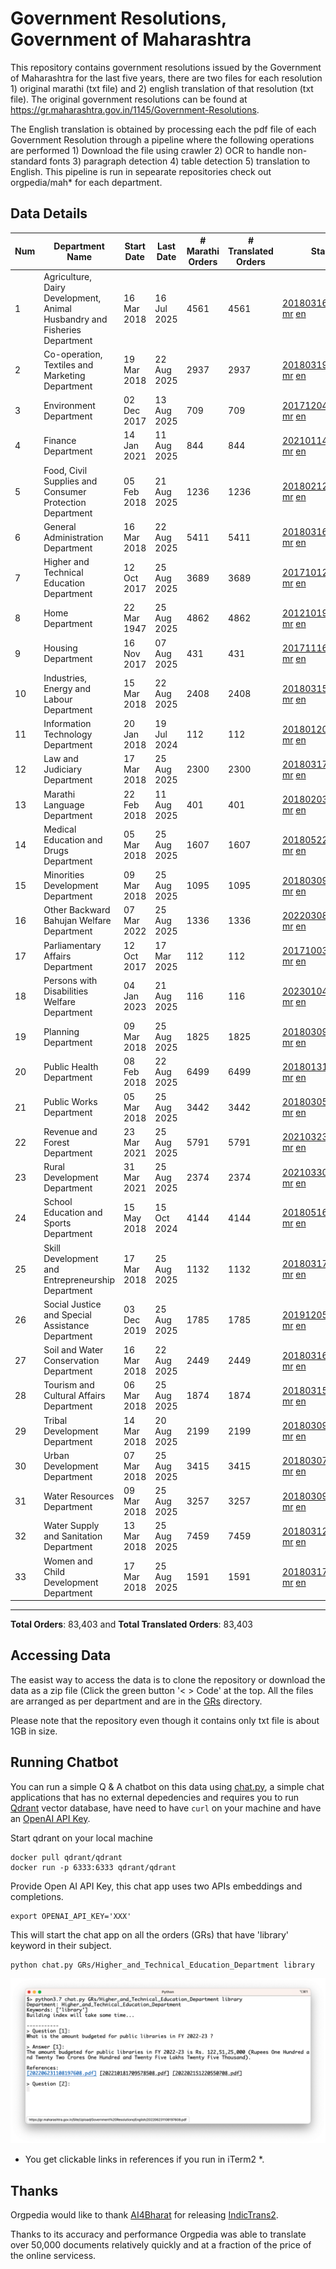 # Government Resolutions, Government of Maharashtra

This repository contains government resolutions issued by the Government of Maharashtra for the last five years, there are two files for each resolution 1) original marathi (txt file) and 2) english translation of that resolution (txt file). The original government resolutions can be found at https://gr.maharashtra.gov.in/1145/Government-Resolutions.

The English translation is obtained by processing each the pdf file of each Government Resolution through a pipeline where the following operations are performed 1) Download the file using crawler 2) OCR to handle non-standard fonts 3) paragraph detection 4) table  detection 5) translation to English. This pipeline is run in sepearate repositories check out orgpedia/mah* for each department.


## Data Details

| Num | Department Name | Start Date | Last Date | # Marathi Orders | # Translated Orders | Starting Order | Last Order |
| --- | --------------- | ---------- | --------- | ---------------- | ------------------- | -------------- | ---------- |
| 1 | Agriculture, Dairy Development, Animal Husbandry and Fisheries Department | 16 Mar 2018 | 16 Jul 2025 | 4561 | 4561 | [201803161624182101.pdf](https://gr.maharashtra.gov.in/Site/Upload/Government%20Resolutions/English/201803161624182101.pdf) [mr](GRs/Agriculture,_Dairy_Development,_Animal_Husbandry_and_Fisheries_Department/201803161624182101.pdf.mr.txt) [en](GRs/Agriculture,_Dairy_Development,_Animal_Husbandry_and_Fisheries_Department/201803161624182101.pdf.en.txt) | [202507161646542501.pdf](https://gr.maharashtra.gov.in/Site/Upload/Government%20Resolutions/English/202507161646542501.pdf) [mr](GRs/Agriculture,_Dairy_Development,_Animal_Husbandry_and_Fisheries_Department/202507161646542501.pdf.mr.txt) [en](GRs/Agriculture,_Dairy_Development,_Animal_Husbandry_and_Fisheries_Department/202507161646542501.pdf.en.txt) |
| 2 | Co-operation, Textiles and Marketing Department | 19 Mar 2018 | 22 Aug 2025 | 2937 | 2937 | [201803191257576702.pdf](https://gr.maharashtra.gov.in/Site/Upload/Government%20Resolutions/English/201803191257576702.pdf) [mr](GRs/Co-operation,_Textiles_and_Marketing_Department/201803191257576702.pdf.mr.txt) [en](GRs/Co-operation,_Textiles_and_Marketing_Department/201803191257576702.pdf.en.txt) | [202508221619434202.pdf](https://gr.maharashtra.gov.in/Site/Upload/Government%20Resolutions/English/202508221619434202.pdf) [mr](GRs/Co-operation,_Textiles_and_Marketing_Department/202508221619434202.pdf.mr.txt) [en](GRs/Co-operation,_Textiles_and_Marketing_Department/202508221619434202.pdf.en.txt) |
| 3 | Environment Department | 02 Dec 2017 | 13 Aug 2025 | 709 | 709 | [201712041147216904.pdf](https://gr.maharashtra.gov.in/Site/Upload/Government%20Resolutions/English/201712041147216904.pdf) [mr](GRs/Environment_Department/201712041147216904.pdf.mr.txt) [en](GRs/Environment_Department/201712041147216904.pdf.en.txt) | [202508131556341604.pdf](https://gr.maharashtra.gov.in/Site/Upload/Government%20Resolutions/English/202508131556341604.pdf) [mr](GRs/Environment_Department/202508131556341604.pdf.mr.txt) [en](GRs/Environment_Department/202508131556341604.pdf.en.txt) |
| 4 | Finance Department | 14 Jan 2021 | 11 Aug 2025 | 844 | 844 | [202101141237329905.pdf](https://gr.maharashtra.gov.in/Site/Upload/Government%20Resolutions/English/202101141237329905.pdf) [mr](GRs/Finance_Department/202101141237329905.pdf.mr.txt) [en](GRs/Finance_Department/202101141237329905.pdf.en.txt) | [202508111545170605.pdf](https://gr.maharashtra.gov.in/Site/Upload/Government%20Resolutions/English/202508111545170605.pdf) [mr](GRs/Finance_Department/202508111545170605.pdf.mr.txt) [en](GRs/Finance_Department/202508111545170605.pdf.en.txt) |
| 5 | Food, Civil Supplies and Consumer Protection Department | 05 Feb 2018 | 21 Aug 2025 | 1236 | 1236 | [201802121244545806.pdf](https://gr.maharashtra.gov.in/Site/Upload/Government%20Resolutions/English/201802121244545806.pdf) [mr](GRs/Food,_Civil_Supplies_and_Consumer_Protection_Department/201802121244545806.pdf.mr.txt) [en](GRs/Food,_Civil_Supplies_and_Consumer_Protection_Department/201802121244545806.pdf.en.txt) | [202508211256469006.pdf](https://gr.maharashtra.gov.in/Site/Upload/Government%20Resolutions/English/202508211256469006.pdf) [mr](GRs/Food,_Civil_Supplies_and_Consumer_Protection_Department/202508211256469006.pdf.mr.txt) [en](GRs/Food,_Civil_Supplies_and_Consumer_Protection_Department/202508211256469006.pdf.en.txt) |
| 6 | General Administration Department | 16 Mar 2018 | 22 Aug 2025 | 5411 | 5411 | [201803161224022707.pdf](https://gr.maharashtra.gov.in/Site/Upload/Government%20Resolutions/English/201803161224022707.pdf) [mr](GRs/General_Administration_Department/201803161224022707.pdf.mr.txt) [en](GRs/General_Administration_Department/201803161224022707.pdf.en.txt) | [202508221828062507.pdf](https://gr.maharashtra.gov.in/Site/Upload/Government%20Resolutions/English/202508221828062507.pdf) [mr](GRs/General_Administration_Department/202508221828062507.pdf.mr.txt) [en](GRs/General_Administration_Department/202508221828062507.pdf.en.txt) |
| 7 | Higher and Technical Education Department | 12 Oct 2017 | 25 Aug 2025 | 3689 | 3689 | [201710121514029708.pdf](https://gr.maharashtra.gov.in/Site/Upload/Government%20Resolutions/English/201710121514029708.pdf) [mr](GRs/Higher_and_Technical_Education_Department/201710121514029708.pdf.mr.txt) [en](GRs/Higher_and_Technical_Education_Department/201710121514029708.pdf.en.txt) | [202508251515107008.pdf](https://gr.maharashtra.gov.in/Site/Upload/Government%20Resolutions/English/202508251515107008.pdf) [mr](GRs/Higher_and_Technical_Education_Department/202508251515107008.pdf.mr.txt) [en](GRs/Higher_and_Technical_Education_Department/202508251515107008.pdf.en.txt) |
| 8 | Home Department | 22 Mar 1947 | 25 Aug 2025 | 4862 | 4862 | [201210191648552129.pdf](https://gr.maharashtra.gov.in/Site/Upload/Government%20Resolutions/English/201210191648552129.pdf) [mr](GRs/Home_Department/201210191648552129.pdf.mr.txt) [en](GRs/Home_Department/201210191648552129.pdf.en.txt) | [202508251459483429.pdf](https://gr.maharashtra.gov.in/Site/Upload/Government%20Resolutions/English/202508251459483429.pdf) [mr](GRs/Home_Department/202508251459483429.pdf.mr.txt) [en](GRs/Home_Department/202508251459483429.pdf.en.txt) |
| 9 | Housing Department | 16 Nov 2017 | 07 Aug 2025 | 431 | 431 | [201711161447076609.pdf](https://gr.maharashtra.gov.in/Site/Upload/Government%20Resolutions/English/201711161447076609.pdf) [mr](GRs/Housing_Department/201711161447076609.pdf.mr.txt) [en](GRs/Housing_Department/201711161447076609.pdf.en.txt) | [202508071639095709.pdf](https://gr.maharashtra.gov.in/Site/Upload/Government%20Resolutions/English/202508071639095709.pdf) [mr](GRs/Housing_Department/202508071639095709.pdf.mr.txt) [en](GRs/Housing_Department/202508071639095709.pdf.en.txt) |
| 10 | Industries, Energy and Labour Department | 15 Mar 2018 | 22 Aug 2025 | 2408 | 2408 | [201803151204055010.pdf](https://gr.maharashtra.gov.in/Site/Upload/Government%20Resolutions/English/201803151204055010.pdf) [mr](GRs/Industries,_Energy_and_Labour_Department/201803151204055010.pdf.mr.txt) [en](GRs/Industries,_Energy_and_Labour_Department/201803151204055010.pdf.en.txt) | [202508221813360910.pdf](https://gr.maharashtra.gov.in/Site/Upload/Government%20Resolutions/English/202508221813360910.pdf) [mr](GRs/Industries,_Energy_and_Labour_Department/202508221813360910.pdf.mr.txt) [en](GRs/Industries,_Energy_and_Labour_Department/202508221813360910.pdf.en.txt) |
| 11 | Information Technology Department | 20 Jan 2018 | 19 Jul 2024 | 112 | 112 | [201801201843024511.pdf](https://gr.maharashtra.gov.in/Site/Upload/Government%20Resolutions/English/201801201843024511.pdf) [mr](GRs/Information_Technology_Department/201801201843024511.pdf.mr.txt) [en](GRs/Information_Technology_Department/201801201843024511.pdf.en.txt) | [202407191742379111.pdf](https://gr.maharashtra.gov.in/Site/Upload/Government%20Resolutions/English/202407191742379111.pdf) [mr](GRs/Information_Technology_Department/202407191742379111.pdf.mr.txt) [en](GRs/Information_Technology_Department/202407191742379111.pdf.en.txt) |
| 12 | Law and Judiciary Department | 17 Mar 2018 | 25 Aug 2025 | 2300 | 2300 | [201803171129290212.pdf](https://gr.maharashtra.gov.in/Site/Upload/Government%20Resolutions/English/201803171129290212.pdf) [mr](GRs/Law_and_Judiciary_Department/201803171129290212.pdf.mr.txt) [en](GRs/Law_and_Judiciary_Department/201803171129290212.pdf.en.txt) | [202508251529117212.pdf](https://gr.maharashtra.gov.in/Site/Upload/Government%20Resolutions/English/202508251529117212.pdf) [mr](GRs/Law_and_Judiciary_Department/202508251529117212.pdf.mr.txt) [en](GRs/Law_and_Judiciary_Department/202508251529117212.pdf.en.txt) |
| 13 | Marathi Language Department | 22 Feb 2018 | 11 Aug 2025 | 401 | 401 | [201802031549154233.pdf](https://gr.maharashtra.gov.in/Site/Upload/Government%20Resolutions/English/201802031549154233.pdf) [mr](GRs/Marathi_Language_Department/201802031549154233.pdf.mr.txt) [en](GRs/Marathi_Language_Department/201802031549154233.pdf.en.txt) | [202508111511007133.pdf](https://gr.maharashtra.gov.in/Site/Upload/Government%20Resolutions/English/202508111511007133.pdf) [mr](GRs/Marathi_Language_Department/202508111511007133.pdf.mr.txt) [en](GRs/Marathi_Language_Department/202508111511007133.pdf.en.txt) |
| 14 | Medical Education and Drugs Department | 05 Mar 2018 | 25 Aug 2025 | 1607 | 1607 | [201805221424292513.pdf](https://gr.maharashtra.gov.in/Site/Upload/Government%20Resolutions/English/201805221424292513.pdf) [mr](GRs/Medical_Education_and_Drugs_Department/201805221424292513.pdf.mr.txt) [en](GRs/Medical_Education_and_Drugs_Department/201805221424292513.pdf.en.txt) | [202508251509312613.pdf](https://gr.maharashtra.gov.in/Site/Upload/Government%20Resolutions/English/202508251509312613.pdf) [mr](GRs/Medical_Education_and_Drugs_Department/202508251509312613.pdf.mr.txt) [en](GRs/Medical_Education_and_Drugs_Department/202508251509312613.pdf.en.txt) |
| 15 | Minorities Development Department | 09 Mar 2018 | 25 Aug 2025 | 1095 | 1095 | [201803091218355314.pdf](https://gr.maharashtra.gov.in/Site/Upload/Government%20Resolutions/English/201803091218355314.pdf) [mr](GRs/Minorities_Development_Department/201803091218355314.pdf.mr.txt) [en](GRs/Minorities_Development_Department/201803091218355314.pdf.en.txt) | [202508251650171814.pdf](https://gr.maharashtra.gov.in/Site/Upload/Government%20Resolutions/English/202508251650171814.pdf) [mr](GRs/Minorities_Development_Department/202508251650171814.pdf.mr.txt) [en](GRs/Minorities_Development_Department/202508251650171814.pdf.en.txt) |
| 16 | Other Backward Bahujan Welfare Department | 07 Mar 2022 | 25 Aug 2025 | 1336 | 1336 | [202203081752439334.pdf](https://gr.maharashtra.gov.in/Site/Upload/Government%20Resolutions/English/202203081752439334.pdf) [mr](GRs/Other_Backward_Bahujan_Welfare_Department/202203081752439334.pdf.mr.txt) [en](GRs/Other_Backward_Bahujan_Welfare_Department/202203081752439334.pdf.en.txt) | [202508251707491634.pdf](https://gr.maharashtra.gov.in/Site/Upload/Government%20Resolutions/English/202508251707491634.pdf) [mr](GRs/Other_Backward_Bahujan_Welfare_Department/202508251707491634.pdf.mr.txt) [en](GRs/Other_Backward_Bahujan_Welfare_Department/202508251707491634.pdf.en.txt) |
| 17 | Parliamentary Affairs Department | 12 Oct 2017 | 17 Mar 2025 | 112 | 112 | [201710031642378615.pdf](https://gr.maharashtra.gov.in/Site/Upload/Government%20Resolutions/English/201710031642378615.pdf) [mr](GRs/Parliamentary_Affairs_Department/201710031642378615.pdf.mr.txt) [en](GRs/Parliamentary_Affairs_Department/201710031642378615.pdf.en.txt) | [202503171104518215.pdf](https://gr.maharashtra.gov.in/Site/Upload/Government%20Resolutions/English/202503171104518215.pdf) [mr](GRs/Parliamentary_Affairs_Department/202503171104518215.pdf.mr.txt) [en](GRs/Parliamentary_Affairs_Department/202503171104518215.pdf.en.txt) |
| 18 | Persons with Disabilities Welfare Department | 04 Jan 2023 | 21 Aug 2025 | 116 | 116 | [202301041906309635.pdf](https://gr.maharashtra.gov.in/Site/Upload/Government%20Resolutions/English/202301041906309635.pdf) [mr](GRs/Persons_with_Disabilities_Welfare_Department/202301041906309635.pdf.mr.txt) [en](GRs/Persons_with_Disabilities_Welfare_Department/202301041906309635.pdf.en.txt) | [202508211101451835.pdf](https://gr.maharashtra.gov.in/Site/Upload/Government%20Resolutions/English/202508211101451835.pdf) [mr](GRs/Persons_with_Disabilities_Welfare_Department/202508211101451835.pdf.mr.txt) [en](GRs/Persons_with_Disabilities_Welfare_Department/202508211101451835.pdf.en.txt) |
| 19 | Planning Department | 09 Mar 2018 | 25 Aug 2025 | 1825 | 1825 | [201803091441032716.pdf](https://gr.maharashtra.gov.in/Site/Upload/Government%20Resolutions/English/201803091441032716.pdf) [mr](GRs/Planning_Department/201803091441032716.pdf.mr.txt) [en](GRs/Planning_Department/201803091441032716.pdf.en.txt) | [202508251738560716.pdf](https://gr.maharashtra.gov.in/Site/Upload/Government%20Resolutions/English/202508251738560716.pdf) [mr](GRs/Planning_Department/202508251738560716.pdf.mr.txt) [en](GRs/Planning_Department/202508251738560716.pdf.en.txt) |
| 20 | Public Health Department | 08 Feb 2018 | 22 Aug 2025 | 6499 | 6499 | [201801311722275417.pdf](https://gr.maharashtra.gov.in/Site/Upload/Government%20Resolutions/English/201801311722275417.pdf) [mr](GRs/Public_Health_Department/201801311722275417.pdf.mr.txt) [en](GRs/Public_Health_Department/201801311722275417.pdf.en.txt) | [202508221613369517.pdf](https://gr.maharashtra.gov.in/Site/Upload/Government%20Resolutions/English/202508221613369517.pdf) [mr](GRs/Public_Health_Department/202508221613369517.pdf.mr.txt) [en](GRs/Public_Health_Department/202508221613369517.pdf.en.txt) |
| 21 | Public Works Department | 05 Mar 2018 | 25 Aug 2025 | 3442 | 3442 | [201803051515468118.pdf](https://gr.maharashtra.gov.in/Site/Upload/Government%20Resolutions/English/201803051515468118.pdf) [mr](GRs/Public_Works_Department/201803051515468118.pdf.mr.txt) [en](GRs/Public_Works_Department/201803051515468118.pdf.en.txt) | [202508251429331918.pdf](https://gr.maharashtra.gov.in/Site/Upload/Government%20Resolutions/English/202508251429331918.pdf) [mr](GRs/Public_Works_Department/202508251429331918.pdf.mr.txt) [en](GRs/Public_Works_Department/202508251429331918.pdf.en.txt) |
| 22 | Revenue and Forest Department | 23 Mar 2021 | 25 Aug 2025 | 5791 | 5791 | [202103231328393119.pdf](https://gr.maharashtra.gov.in/Site/Upload/Government%20Resolutions/English/202103231328393119.pdf) [mr](GRs/Revenue_and_Forest_Department/202103231328393119.pdf.mr.txt) [en](GRs/Revenue_and_Forest_Department/202103231328393119.pdf.en.txt) | [202508251557002219.pdf](https://gr.maharashtra.gov.in/Site/Upload/Government%20Resolutions/English/202508251557002219.pdf) [mr](GRs/Revenue_and_Forest_Department/202508251557002219.pdf.mr.txt) [en](GRs/Revenue_and_Forest_Department/202508251557002219.pdf.en.txt) |
| 23 | Rural Development Department | 31 Mar 2021 | 25 Aug 2025 | 2374 | 2374 | [202103301021181120.pdf](https://gr.maharashtra.gov.in/Site/Upload/Government%20Resolutions/English/202103301021181120.pdf) [mr](GRs/Rural_Development_Department/202103301021181120.pdf.mr.txt) [en](GRs/Rural_Development_Department/202103301021181120.pdf.en.txt) | [202508251444430820.pdf](https://gr.maharashtra.gov.in/Site/Upload/Government%20Resolutions/English/202508251444430820.pdf) [mr](GRs/Rural_Development_Department/202508251444430820.pdf.mr.txt) [en](GRs/Rural_Development_Department/202508251444430820.pdf.en.txt) |
| 24 | School Education and Sports Department | 15 May 2018 | 15 Oct 2024 | 4144 | 4144 | [201805161114241221.pdf](https://gr.maharashtra.gov.in/Site/Upload/Government%20Resolutions/English/201805161114241221.pdf) [mr](GRs/School_Education_and_Sports_Department/201805161114241221.pdf.mr.txt) [en](GRs/School_Education_and_Sports_Department/201805161114241221.pdf.en.txt) | [202410152127537021.pdf](https://gr.maharashtra.gov.in/Site/Upload/Government%20Resolutions/English/202410152127537021.pdf) [mr](GRs/School_Education_and_Sports_Department/202410152127537021.pdf.mr.txt) [en](GRs/School_Education_and_Sports_Department/202410152127537021.pdf.en.txt) |
| 25 | Skill Development and Entrepreneurship Department | 17 Mar 2018 | 25 Aug 2025 | 1132 | 1132 | [201803171322099003.pdf](https://gr.maharashtra.gov.in/Site/Upload/Government%20Resolutions/English/201803171322099003.pdf) [mr](GRs/Skill_Development_and_Entrepreneurship_Department/201803171322099003.pdf.mr.txt) [en](GRs/Skill_Development_and_Entrepreneurship_Department/201803171322099003.pdf.en.txt) | [202508251756274103.pdf](https://gr.maharashtra.gov.in/Site/Upload/Government%20Resolutions/English/202508251756274103.pdf) [mr](GRs/Skill_Development_and_Entrepreneurship_Department/202508251756274103.pdf.mr.txt) [en](GRs/Skill_Development_and_Entrepreneurship_Department/202508251756274103.pdf.en.txt) |
| 26 | Social Justice and Special Assistance Department | 03 Dec 2019 | 25 Aug 2025 | 1785 | 1785 | [201912051107011622.pdf](https://gr.maharashtra.gov.in/Site/Upload/Government%20Resolutions/English/201912051107011622.pdf) [mr](GRs/Social_Justice_and_Special_Assistance_Department/201912051107011622.pdf.mr.txt) [en](GRs/Social_Justice_and_Special_Assistance_Department/201912051107011622.pdf.en.txt) | [202508251549303122.pdf](https://gr.maharashtra.gov.in/Site/Upload/Government%20Resolutions/English/202508251549303122.pdf) [mr](GRs/Social_Justice_and_Special_Assistance_Department/202508251549303122.pdf.mr.txt) [en](GRs/Social_Justice_and_Special_Assistance_Department/202508251549303122.pdf.en.txt) |
| 27 | Soil and Water Conservation Department | 16 Mar 2018 | 22 Aug 2025 | 2449 | 2449 | [201803161247582426.pdf](https://gr.maharashtra.gov.in/Site/Upload/Government%20Resolutions/English/201803161247582426.pdf) [mr](GRs/Soil_and_Water_Conservation_Department/201803161247582426.pdf.mr.txt) [en](GRs/Soil_and_Water_Conservation_Department/201803161247582426.pdf.en.txt) | [202508221441404426.pdf](https://gr.maharashtra.gov.in/Site/Upload/Government%20Resolutions/English/202508221441404426.pdf) [mr](GRs/Soil_and_Water_Conservation_Department/202508221441404426.pdf.mr.txt) [en](GRs/Soil_and_Water_Conservation_Department/202508221441404426.pdf.en.txt) |
| 28 | Tourism and Cultural Affairs Department | 06 Mar 2018 | 25 Aug 2025 | 1874 | 1874 | [201803151055091823.pdf](https://gr.maharashtra.gov.in/Site/Upload/Government%20Resolutions/English/201803151055091823.pdf) [mr](GRs/Tourism_and_Cultural_Affairs_Department/201803151055091823.pdf.mr.txt) [en](GRs/Tourism_and_Cultural_Affairs_Department/201803151055091823.pdf.en.txt) | [202508251715455323.pdf](https://gr.maharashtra.gov.in/Site/Upload/Government%20Resolutions/English/202508251715455323.pdf) [mr](GRs/Tourism_and_Cultural_Affairs_Department/202508251715455323.pdf.mr.txt) [en](GRs/Tourism_and_Cultural_Affairs_Department/202508251715455323.pdf.en.txt) |
| 29 | Tribal Development Department | 14 Mar 2018 | 20 Aug 2025 | 2199 | 2199 | [201803091105184924.pdf](https://gr.maharashtra.gov.in/Site/Upload/Government%20Resolutions/English/201803091105184924.pdf) [mr](GRs/Tribal_Development_Department/201803091105184924.pdf.mr.txt) [en](GRs/Tribal_Development_Department/201803091105184924.pdf.en.txt) | [202508201045002524.pdf](https://gr.maharashtra.gov.in/Site/Upload/Government%20Resolutions/English/202508201045002524.pdf) [mr](GRs/Tribal_Development_Department/202508201045002524.pdf.mr.txt) [en](GRs/Tribal_Development_Department/202508201045002524.pdf.en.txt) |
| 30 | Urban Development Department | 07 Mar 2018 | 25 Aug 2025 | 3415 | 3415 | [201803071203178325.pdf](https://gr.maharashtra.gov.in/Site/Upload/Government%20Resolutions/English/201803071203178325.pdf) [mr](GRs/Urban_Development_Department/201803071203178325.pdf.mr.txt) [en](GRs/Urban_Development_Department/201803071203178325.pdf.en.txt) | [202508251705571225.pdf](https://gr.maharashtra.gov.in/Site/Upload/Government%20Resolutions/English/202508251705571225.pdf) [mr](GRs/Urban_Development_Department/202508251705571225.pdf.mr.txt) [en](GRs/Urban_Development_Department/202508251705571225.pdf.en.txt) |
| 31 | Water Resources Department | 09 Mar 2018 | 25 Aug 2025 | 3257 | 3257 | [201803091034435527.pdf](https://gr.maharashtra.gov.in/Site/Upload/Government%20Resolutions/English/201803091034435527.pdf) [mr](GRs/Water_Resources_Department/201803091034435527.pdf.mr.txt) [en](GRs/Water_Resources_Department/201803091034435527.pdf.en.txt) | [202508251625165427.pdf](https://gr.maharashtra.gov.in/Site/Upload/Government%20Resolutions/English/202508251625165427.pdf) [mr](GRs/Water_Resources_Department/202508251625165427.pdf.mr.txt) [en](GRs/Water_Resources_Department/202508251625165427.pdf.en.txt) |
| 32 | Water Supply and Sanitation Department | 13 Mar 2018 | 25 Aug 2025 | 7459 | 7459 | [201803121414108428.pdf](https://gr.maharashtra.gov.in/Site/Upload/Government%20Resolutions/English/201803121414108428.pdf) [mr](GRs/Water_Supply_and_Sanitation_Department/201803121414108428.pdf.mr.txt) [en](GRs/Water_Supply_and_Sanitation_Department/201803121414108428.pdf.en.txt) | [202508251617407628.pdf](https://gr.maharashtra.gov.in/Site/Upload/Government%20Resolutions/English/202508251617407628.pdf) [mr](GRs/Water_Supply_and_Sanitation_Department/202508251617407628.pdf.mr.txt) [en](GRs/Water_Supply_and_Sanitation_Department/202508251617407628.pdf.en.txt) |
| 33 | Women and Child Development Department | 17 Mar 2018 | 25 Aug 2025 | 1591 | 1591 | [201803171539444330.pdf](https://gr.maharashtra.gov.in/Site/Upload/Government%20Resolutions/English/201803171539444330.pdf) [mr](GRs/Women_and_Child_Development_Department/201803171539444330.pdf.mr.txt) [en](GRs/Women_and_Child_Development_Department/201803171539444330.pdf.en.txt) | [202508251654090930.pdf](https://gr.maharashtra.gov.in/Site/Upload/Government%20Resolutions/English/202508251654090930.pdf) [mr](GRs/Women_and_Child_Development_Department/202508251654090930.pdf.mr.txt) [en](GRs/Women_and_Child_Development_Department/202508251654090930.pdf.en.txt) |
----------------------------------------------------------------------------------------------------

**Total Orders**: 83,403 and **Total Translated Orders**: 83,403
## Accessing Data

The easist way to access the data is to clone the repository or download the data as a zip file (Click the green button '< > Code' at the top. All the files are arranged as per department and are in the [GRs](GRs) directory.

Please note that the repository even though it contains only txt file is about 1GB in size.

## Running Chatbot

You can run a simple Q & A chatbot on this data using [chat.py](chat.py), a simple chat applications that has no external depedencies and requires you to run [Qdrant](https://qdrant.tech/) vector database, have need to have `curl` on your machine and have an [OpenAI API Key](https://help.openai.com/en/articles/4936850-where-do-i-find-my-secret-api-key).

Start qdrant on your local machine
```shell
docker pull qdrant/qdrant
docker run -p 6333:6333 qdrant/qdrant
```

Provide Open AI API Key, this chat app uses two APIs embeddings and completions.
```shell
export OPENAI_API_KEY='XXX'
```

This will start the chat app on all the orders (GRs) that have 'library' keyword in their subject.

```shell
python chat.py GRs/Higher_and_Technical_Education_Department library
```

![screenshot of running chat.py](screenshot.png)

* You get clickable links in references if you run in iTerm2 *.

## Thanks

Orgpedia would like to thank [AI4Bharat](https://ai4bharat.iitm.ac.in/) for releasing [IndicTrans2](https://github.com/AI4Bharat/IndicTrans2).

Thanks to its accuracy and performance Orgpedia was able to translate over 50,000 documents relatively quickly and at a fraction of the price of the online servicess.

